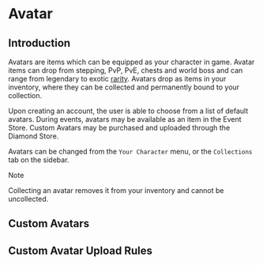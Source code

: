 # Avatar

## Introduction
Avatars are items which can be equipped as your character in game. Avatar items can drop from stepping, PvP, PvE, chests and world boss and can range from legendary to exotic [rarity][1]. Avatars drop as items in your inventory, where they can be collected and permanently bound to your collection. 

Upon creating an account, the user is able to choose from a list of default avatars. During events, avatars may be available as an item in the Event Store. Custom Avatars may be purchased and uploaded through the Diamond Store.


Avatars can be changed from the `Your Character` menu, or the `Collections` tab on the sidebar. 

> [!NOTE]
> Collecting an avatar removes it from your inventory and cannot be uncollected. 

## Custom Avatars

## Custom Avatar Upload Rules


[1]:/wiki/items/rarities?same_window=true

